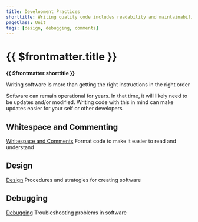 ```yaml
---
title: Development Practices
shorttitle: Writing quality code includes readability and maintainability
pageClass: Unit
tags: [design, debugging, comments]
---
```


# {{ $frontmatter.title }}
**{{ $frontmatter.shorttitle }}**

Writing software is more than getting the right instructions in the right order

Software can remain operational for years. In that time, it will likely need to be updates and/or modified. Writing code with this in mind can make updates easier for your self or other developers

## Whitespace and Commenting
[Whitespace and Comments](./WhitespaceAndCommenting)
Format code to make it easier to read and understand

## Design
[Design](./Design)
Procedures and strategies for creating software

## Debugging
[Debugging](./Debugging)
Troubleshooting problems in software